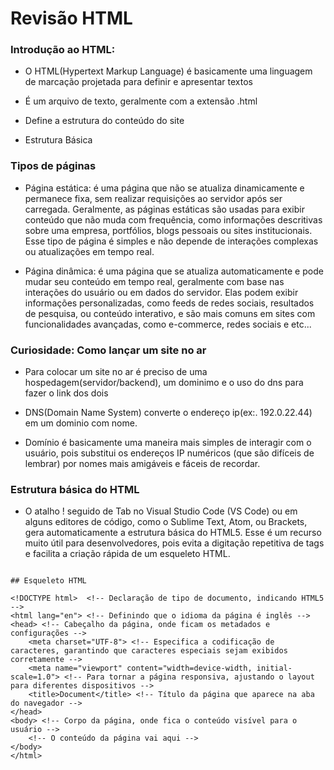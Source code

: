 # Revisão HTML

### Introdução ao HTML:

- O HTML(Hypertext Markup Language) é basicamente uma linguagem de marcação projetada para definir e apresentar textos

- É um arquivo de texto, geralmente com a extensão .html

- Define a estrutura do conteúdo do site

- Estrutura Básica

### Tipos de páginas

- Página estática: é uma página que não se atualiza dinamicamente e permanece fixa, sem realizar requisições ao servidor após ser carregada. Geralmente, as páginas estáticas são usadas para exibir conteúdo que não muda com frequência, como informações descritivas sobre uma empresa, portfólios, blogs pessoais ou sites institucionais. Esse tipo de página é simples e não depende de interações complexas ou atualizações em tempo real.

- Página dinâmica: é uma página que se atualiza automaticamente e pode mudar seu conteúdo em tempo real, geralmente com base nas interações do usuário ou em dados do servidor. Elas podem exibir informações personalizadas, como feeds de redes sociais, resultados de pesquisa, ou conteúdo interativo, e são mais comuns em sites com funcionalidades avançadas, como e-commerce, redes sociais e etc...

### Curiosidade: Como lançar um site no ar

- Para colocar um site no ar é preciso de uma hospedagem(servidor/backend), um dominimo e o uso do dns para fazer o link dos dois

- DNS(Domain Name System) converte o endereço ip(ex:. 192.0.22.44) em um dominio com nome.

- Domínio é basicamente uma maneira mais simples de interagir com o usuário, pois substitui os endereços IP numéricos (que são difíceis de lembrar) por nomes mais amigáveis e fáceis de recordar.

### Estrutura básica do HTML

- O atalho ! seguido de Tab no Visual Studio Code (VS Code) ou em alguns editores de código, como o Sublime Text, Atom, ou Brackets, gera automaticamente a estrutura básica do HTML5. Esse é um recurso muito útil para desenvolvedores, pois evita a digitação repetitiva de tags e facilita a criação rápida de um esqueleto HTML.

```

## Esqueleto HTML

<!DOCTYPE html>  <!-- Declaração de tipo de documento, indicando HTML5 -->
<html lang="en"> <!-- Definindo que o idioma da página é inglês -->
<head> <!-- Cabeçalho da página, onde ficam os metadados e configurações -->
    <meta charset="UTF-8"> <!-- Especifica a codificação de caracteres, garantindo que caracteres especiais sejam exibidos corretamente -->
    <meta name="viewport" content="width=device-width, initial-scale=1.0"> <!-- Para tornar a página responsiva, ajustando o layout para diferentes dispositivos -->
    <title>Document</title> <!-- Título da página que aparece na aba do navegador -->
</head>
<body> <!-- Corpo da página, onde fica o conteúdo visível para o usuário -->
    <!-- O conteúdo da página vai aqui -->
</body>
</html>

```
